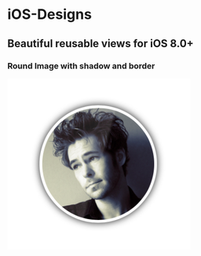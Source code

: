 # iOS-Designs
## Beautiful reusable views for iOS 8.0+

### Round Image with shadow and border

![Round Image Screenshot](https://github.com/forkachild/iOS-Designs/blob/master/RoundImage.png "Round Image Screenshot")
